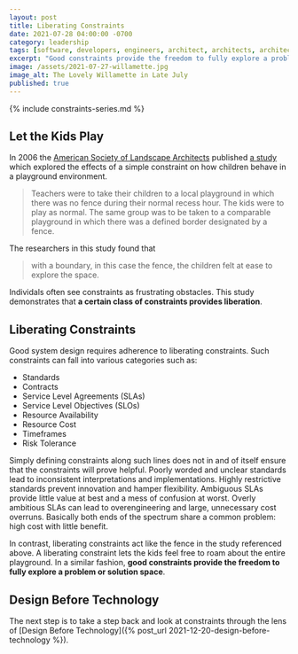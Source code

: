 ```yaml
---
layout: post
title: Liberating Constraints
date: 2021-07-28 04:00:00 -0700
category: leadership
tags: [software, developers, engineers, architect, architects, architecture, design, system, constraint, liberate, liberty, freedom, creative, creativity, standard]
excerpt: "Good constraints provide the freedom to fully explore a problem or solution space."
image: /assets/2021-07-27-willamette.jpg
image_alt: The Lovely Willamette in Late July
published: true
---
```


{% include constraints-series.md %}

## Let the Kids Play

In 2006 the [American Society of Landscape Architects](https://asla.org) published [a study](https://www.asla.org/awards/2006/studentawards/282.html) which explored the effects of a simple constraint on how children behave in a playground environment. 

> Teachers were to take their children to a local playground in which there was no fence during their normal recess hour.  The kids were to play as normal.  The same group was to be taken to a comparable playground in which there was a defined border designated by a fence.

The researchers in this study found that 

> with a boundary, in this case the fence, the children felt at ease to explore the space.

Individals often see constraints as frustrating obstacles. This study demonstrates that **a certain class of constraints provides liberation**.

## Liberating Constraints

Good system design requires adherence to liberating constraints. Such constraints can fall into various categories such as:

- Standards
- Contracts
- Service Level Agreements (SLAs)
- Service Level Objectives (SLOs)
- Resource Availability
- Resource Cost
- Timeframes
- Risk Tolerance

Simply defining constraints along such lines does not in and of itself ensure that the constraints will prove helpful. Poorly worded and unclear standards lead to inconsistent interpretations and implementations. Highly restrictive standards prevent innovation and hamper flexibility. Ambiguous SLAs provide little value at best and a mess of confusion at worst. Overly ambitious SLAs can lead to overengineering and large, unnecessary cost overruns. Basically both ends of the spectrum share a common problem: high cost with little benefit.

In contrast, liberating constraints act like the fence in the study referenced above. A liberating constraint lets the kids feel free to roam about the entire playground. In a similar fashion, **good constraints provide the freedom to fully explore a problem or solution space**.

## Design Before Technology

The next step is to take a step back and look at constraints through the lens of [Design Before Technology]({% post_url 2021-12-20-design-before-technology %}).
